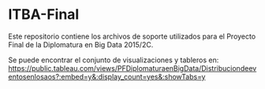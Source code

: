 # ITBA-Final
Este repositorio contiene los archivos de soporte utilizados para el Proyecto Final de la Diplomatura en Big Data 2015/2C.

Se puede encontrar el conjunto de visualizaciones y tableros en: https://public.tableau.com/views/PFDiplomaturaenBigData/Distribuciondeeventosenlosaos?:embed=y&:display_count=yes&:showTabs=y
